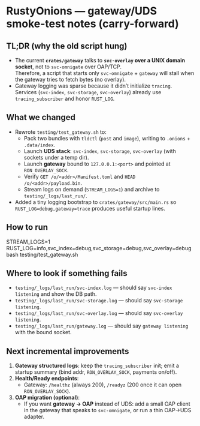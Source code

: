 # RustyOnions — gateway/UDS smoke-test notes (carry-forward)

## TL;DR (why the old script hung)
- The current **`crates/gateway`** talks to **`svc-overlay` over a UNIX domain socket**, not to `svc-omnigate` over OAP/TCP.  
  Therefore, a script that starts only `svc-omnigate` + `gateway` will stall when the gateway tries to fetch bytes (no overlay).
- Gateway logging was sparse because it didn’t initialize `tracing`. Services (`svc-index`, `svc-storage`, `svc-overlay`) already use `tracing_subscriber` and honor `RUST_LOG`.

## What we changed
- Rewrote `testing/test_gateway.sh` to:
  - Pack two bundles with `tldctl` (`post` and `image`), writing to `.onions` + `.data/index`.
  - Launch **UDS stack**: `svc-index`, `svc-storage`, `svc-overlay` (with sockets under a temp dir).
  - Launch **gateway** bound to `127.0.0.1:<port>` and pointed at `RON_OVERLAY_SOCK`.
  - Verify `GET /o/<addr>/Manifest.toml` and `HEAD /o/<addr>/payload.bin`.
  - Stream logs on demand (`STREAM_LOGS=1`) and archive to `testing/_logs/last_run/`.
- Added a tiny logging bootstrap to `crates/gateway/src/main.rs` so `RUST_LOG=debug,gateway=trace` produces useful startup lines.

## How to run
STREAM_LOGS=1 RUST_LOG=info,svc_index=debug,svc_storage=debug,svc_overlay=debug \
bash testing/test_gateway.sh

## Where to look if something fails
- `testing/_logs/last_run/svc-index.log` — should say `svc-index listening` and show the DB path.
- `testing/_logs/last_run/svc-storage.log` — should say `svc-storage listening`.
- `testing/_logs/last_run/svc-overlay.log` — should say `svc-overlay listening`.
- `testing/_logs/last_run/gateway.log` — should say `gateway listening` with the bound socket.

## Next incremental improvements
1. **Gateway structured logs**: keep the `tracing_subscriber` init; emit a startup summary (bind addr, `RON_OVERLAY_SOCK`, payments on/off).
2. **Health/Ready endpoints**:
   - Gateway: `/healthz` (always 200), `/readyz` (200 once it can open `RON_OVERLAY_SOCK`).
3. **OAP migration (optional)**:
   - If you want **gateway → OAP** instead of UDS: add a small OAP client in the gateway that speaks to `svc-omnigate`, or run a thin OAP→UDS adapter.
